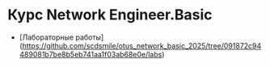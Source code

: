 # Курс Network Engineer.Basic

- [Лабораторные работы] (https://github.com/scdsmile/otus_network_basic_2025/tree/091872c94489081b7be8b5eb741aa1f03ab68e0e/labs)
